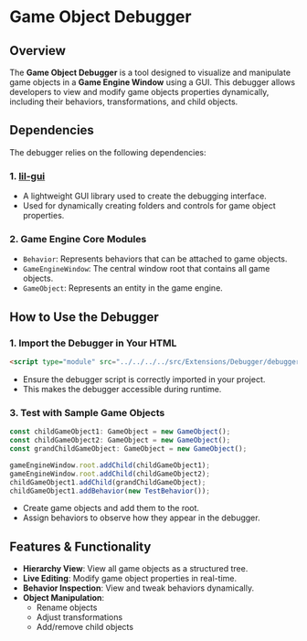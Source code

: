 # Game Object Debugger

## Overview
The **Game Object Debugger** is a tool designed to visualize and manipulate game objects in a **Game Engine Window** using a GUI. This debugger allows developers to view and modify game objects properties dynamically, including their behaviors, transformations, and child objects.

## Dependencies
The debugger relies on the following dependencies:

### 1. **[lil-gui](https://github.com/georgealways/lil-gui)**
   - A lightweight GUI library used to create the debugging interface.
   - Used for dynamically creating folders and controls for game object properties.

### 2. **Game Engine Core Modules**
   - `Behavior`: Represents behaviors that can be attached to game objects.
   - `GameEngineWindow`: The central window root that contains all game objects.
   - `GameObject`: Represents an entity in the game engine.

## How to Use the Debugger
### **1. Import the Debugger in Your HTML**
```html
<script type="module" src="../../../../src/Extensions/Debugger/debugger.ts"></script>
```
- Ensure the debugger script is correctly imported in your project.
- This makes the debugger accessible during runtime.

### **3. Test with Sample Game Objects**
```typescript
const childGameObject1: GameObject = new GameObject();
const childGameObject2: GameObject = new GameObject();
const grandChildGameObject: GameObject = new GameObject();

gameEngineWindow.root.addChild(childGameObject1);
gameEngineWindow.root.addChild(childGameObject2);
childGameObject1.addChild(grandChildGameObject);
childGameObject1.addBehavior(new TestBehavior());
```
- Create game objects and add them to the root.
- Assign behaviors to observe how they appear in the debugger.

## Features & Functionality
- **Hierarchy View**: View all game objects as a structured tree.
- **Live Editing**: Modify game object properties in real-time.
- **Behavior Inspection**: View and tweak behaviors dynamically.
- **Object Manipulation**:
  - Rename objects
  - Adjust transformations
  - Add/remove child objects